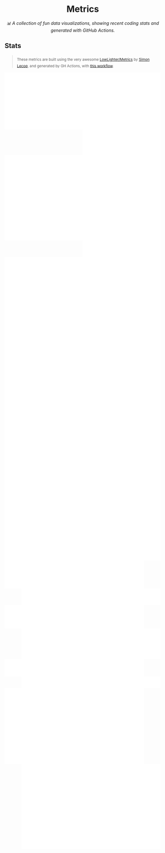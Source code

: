 <h1 align="center">Metrics</h1>
<p align="center">
  <i>📊 A collection of fun data visualizations, showing recent coding stats and generated with GitHub Actions.</i><br>
</p>

## Stats

<blockquote>
<sub>
  These metrics are built using the very awesome <a href="https://github.com/lowlighter/metrics">LowLighter/Metrics</a> by <a href="https://simon.lecoq.io/">Simon Lecoq</a>,
  and generated by GH Actions, with <a href="https://github.com/raycadle/raycadle/blob/master/.github/workflows/generate-metrics.yml">this workflow</a>.
</sub>
</blockquote>

<div>

[<img align="left" width="50%" style="display: inline-block;" alt="🦑" src="https://raw.githubusercontent.com/raycadle/raycadle/master/assets/metrics/habits.svg">](#) [<img align="right" width="50%" style="display: inline-block;" alt="🦑" src="https://raw.githubusercontent.com/raycadle/raycadle/master/assets/metrics/contributions.svg">](#)
[<img align="left" width="50%" alt="🦑" src="https://raw.githubusercontent.com/raycadle/raycadle/master/assets/metrics/activity.svg">](#)
[<img align="right" width="50%" alt="🦑" src="https://raw.githubusercontent.com/raycadle/raycadle/master/assets/metrics/achievements.svg">](#)

[<img align="center" width="100%" alt="🦑" src="https://raw.githubusercontent.com/raycadle/raycadle/master/assets/metrics/tickets.svg">](#)
[<img align="left" width="50%" alt="🦑" src="https://raw.githubusercontent.com/raycadle/raycadle/master/assets/metrics/gists.svg">][gists]
[<img align="right" width="50%" alt="🦑" src="https://raw.githubusercontent.com/raycadle/raycadle/master/assets/metrics/repositories.svg">][repositories]

[<img align="center" width="900" alt="🦑" src="https://raw.githubusercontent.com/raycadle/raycadle/master/assets/metrics/stargazers.svg">](#)
[<img align="center" width="900" alt="🦑" src="https://raw.githubusercontent.com/raycadle/raycadle/master/assets/metrics/reactions.svg">](#)
[<img align="left" width="450" alt="🦑" src="https://raw.githubusercontent.com/raycadle/raycadle/master/assets/metrics/notable.svg">](#)
[<img align="right" width="450" alt="🦑" src="https://raw.githubusercontent.com/raycadle/raycadle/master/assets/metrics/sponsors.svg">][sponsors]
[<img align="left" width="450" alt="🦑" src="https://raw.githubusercontent.com/raycadle/raycadle/master/assets/metrics/discussions.svg">](#)
[<img align="right" width="450" alt="🦑" src="https://raw.githubusercontent.com/raycadle/raycadle/master/assets/metrics/people.svg">][people]

[<img align="left" width="450" alt="🦑" src="https://raw.githubusercontent.com/raycadle/raycadle/master/assets/metrics/notes.svg">][notes]
[<img align="right" width="450" alt="🦑" src="https://raw.githubusercontent.com/raycadle/raycadle/master/assets/metrics/topics.svg">](#)
[<img align="left" width="450" alt="🦑" src="https://raw.githubusercontent.com/raycadle/raycadle/master/assets/metrics/languages.svg">](#)
[<img align="right" width="450" alt="🦑" src="https://raw.githubusercontent.com/raycadle/raycadle/master/assets/metrics/starlists.svg">](#)

<!-- Links within GitHub -->
[gists]: https://gist.github.com/raycadle "GitHub Gists - @raycadle"
[sponsors]: https://github.com/sponsors/raycadle "GitHub Sponsors - @raycadle"
[people]: https://github.com/raycadle?tab=followers "GitHub Followers - @raycadle"
[repositories]: https://github.com/raycadle?tab=repositories&sort=stargazers "GitHub Repos - @raycadle"
<!-- Links to website, notes, social profiles -->
[website]: https://raycadle.github.io/ "Website - Ray Cadle"
[notes]: https://raycadle.github.io/notes/ "Notes - Ray Cadle"
